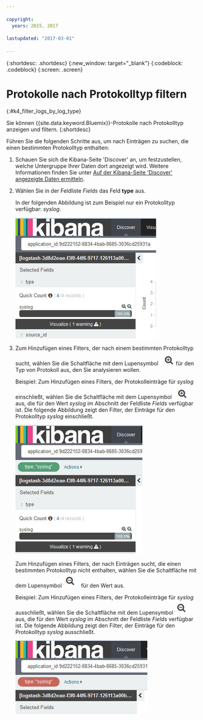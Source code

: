 ```yaml
---

copyright:
  years: 2015, 2017

lastupdated: "2017-03-01"

---
```



{:shortdesc: .shortdesc}
{:new_window: target="_blank"}
{:codeblock: .codeblock}
{:screen: .screen}

# Protokolle nach Protokolltyp filtern
{:#k4_filter_logs_by_log_type}

Sie können {{site.data.keyword.Bluemix}}-Protokolle nach Protokolltyp anzeigen und filtern.
{:shortdesc}

Führen Sie die folgenden Schritte aus, um nach Einträgen zu suchen, die einen bestimmten Protokolltyp enthalten: 

1. Schauen Sie sich die Kibana-Seite 'Discover' an, um festzustellen, welche Untergruppe Ihrer Daten dort angezeigt wird. Weitere Informationen finden Sie unter [Auf der Kibana-Seite 'Discover' angezeigte Daten ermitteln](logging_kibana_analize_logs_interactively.html#k4_identify_data). 

2. Wählen Sie in der Feldliste *Fields* das Feld **type** aus. 

    In der folgenden Abbildung ist zum Beispiel nur ein Protokolltyp verfügbar: *syslog*. 
    
    ![Filterliste, die das Feld für Protokolltyp zeigt](images/k4_filter_log_type_F1.jpg "Filterliste, die das Feld für Protokolltyp zeigt")
   
3. Zum Hinzufügen eines Filters, der nach einem bestimmten Protokolltyp sucht, wählen Sie die Schaltfläche mit dem Lupensymbol ![Schaltfläche mit Lupensymbol im Inklusivmodus](images/k4_include_field_icon.jpg "Schaltfläche mit Lupensymbol im Inklusivmodus") für den Typ von Protokoll aus, den Sie analysieren wollen. 

    Beispiel: Zum Hinzufügen eines Filters, der Protokolleinträge für *syslog* einschließt, wählen Sie die Schaltfläche mit dem Lupensymbol ![Schaltfläche mit Lupensymbol im Inklusivmodus](images/k4_include_field_icon.jpg "Schaltfläche mit Lupensymbol im Inklusivmodus") aus, die für den Wert *syslog* im Abschnitt der Feldliste *Fields* verfügbar ist. Die folgende Abbildung zeigt den Filter, der Einträge für den Protokolltyp *syslog* einschließt. 

    ![Filter, der Einträge für den Protokolltyp 'syslog' einschließt](images/k4_filter_log_type_F2.jpg "Filter, der Einträge für den Protokolltyp 'syslog' einschließt")

    Zum Hinzufügen eines Filters, der nach Einträgen sucht, die einen bestimmten Protokolltyp nicht enthalten, wählen Sie die Schaltfläche mit dem Lupensymbol ![Schaltfläche mit Lupensymbol im Exklusivmodus](images/k4_exclude_field_icon.jpg "Schaltfläche mit Lupensymbol im Exklusivmodus") für den Wert aus. 

     Beispiel: Zum Hinzufügen eines Filters, der Protokolleinträge für *syslog* ausschließt, wählen Sie die Schaltfläche mit dem Lupensymbol ![Schaltfläche mit Lupensymbol im Exklusivmodus](images/k4_exclude_field_icon.jpg "Schaltfläche mit Lupensymbol im Exklusivmodus") aus, die für den Wert *syslog* im Abschnitt der Feldliste *Fields* verfügbar ist. Die folgende Abbildung zeigt den Filter, der Einträge für den Protokolltyp *syslog* ausschließt. 
     
     ![Filter, der Einträge für den Protokolltyp 'syslog' ausschließt](images/k4_filter_log_type_F3.jpg "Filter, der Einträge für den Protokolltyp 'syslog' ausschließt")



